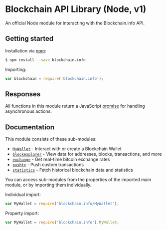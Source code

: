 # Blockchain API Library (Node, v1)

An official Node module for interacting with the Blockchain.info API.

## Getting started

Installation via [npm](https://npmjs.com):

```sh
$ npm install --save blockchain.info
```

Importing:

```js
var blockchain = require('blockchain.info');
```

## Responses

All functions in this module return a JavaScript [promise](https://promisesaplus.com/) for handling asynchronous actions.

## Documentation

This module consists of these sub-modules:

  * [`MyWallet`](./MyWallet) - Interact with or create a Blockchain Wallet
  * [`blockexplorer`](./blockexplorer) - View data for addresses, blocks, transactions, and more
  * [`exchange`](./exchange) - Get real-time bitcoin exchange rates
  * [`pushtx`](./pushtx) - Push custom transactions
  * [`statistics`](./statistics) - Fetch historical blockchain data and statistics

You can access sub-modules from the properties of the imported main module, or by importing them individually.

Individual import:

```js
var MyWallet = require('blockchain.info/MyWallet');
```

Property import:

```js
var MyWallet = require('blockchain.info').MyWallet;
```
